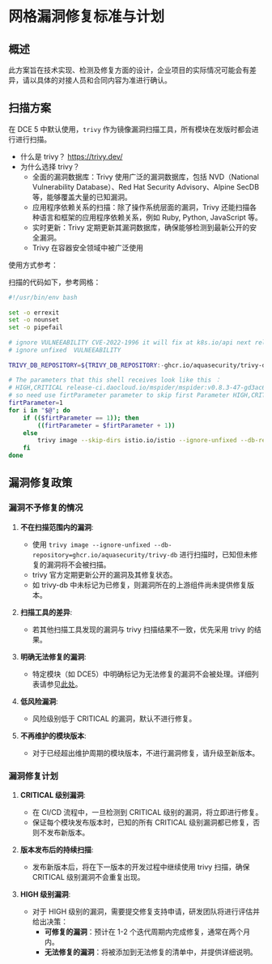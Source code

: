 # 网格漏洞修复标准与计划

## 概述

此方案旨在技术实现、检测及修复方面的设计，企业项目的实际情况可能会有差异，请以具体的对接人员和合同内容为准进行确认。

## 扫描方案

在 DCE 5 中默认使用，`trivy` 作为镜像漏洞扫描工具，所有模块在发版时都会进行进行扫描。

- 什么是 trivy？ <https://trivy.dev/>
- 为什么选择 trivy？
  - 全面的漏洞数据库：Trivy 使用广泛的漏洞数据库，包括 NVD（National Vulnerability Database）、Red Hat Security Advisory、Alpine SecDB 等，能够覆盖大量的已知漏洞。
  - 应用程序依赖关系的扫描：除了操作系统层面的漏洞，Trivy 还能扫描各种语言和框架的应用程序依赖关系，例如 Ruby, Python, JavaScript 等。
  - 实时更新：Trivy 定期更新其漏洞数据库，确保能够检测到最新公开的安全漏洞。
  - Trivy 在容器安全领域中被广泛使用

使用方式参考：

扫描的代码如下，参考网格：

```bash
#!/usr/bin/env bash
 
set -o errexit
set -o nounset
set -o pipefail
 
# ignore VULNEEABILITY CVE-2022-1996 it will fix at k8s.io/api next release
# ignore unfixed  VULNEEABILITY
 
TRIVY_DB_REPOSITORY=${TRIVY_DB_REPOSITORY:-ghcr.io/aquasecurity/trivy-db}
 
# The parameters that this shell receives look like this ：
# HIGH,CRITICAL release-ci.daocloud.io/mspider/mspider:v0.8.3-47-gd3ac6536  release-ci.daocloud.io/mspider/mspider-api-server:v0.8.3-47-gd3ac6536
# so need use firtParameter parameter to skip first Parameter HIGH,CRITICAL than trivy images
firtParameter=1
for i in "$@"; do
    if (($firtParameter == 1)); then
        ((firtParameter = $firtParameter + 1))
    else
        trivy image --skip-dirs istio.io/istio --ignore-unfixed --db-repository=${TRIVY_DB_REPOSITORY} --exit-code 1 --severity $1 $i
    fi
done
```

## 漏洞修复政策

### 漏洞不予修复的情况

1. **不在扫描范围内的漏洞**:
   - 使用 `trivy image --ignore-unfixed --db-repository=ghcr.io/aquasecurity/trivy-db` 进行扫描时，已知但未修复的漏洞将不会被扫描。
   - trivy 官方定期更新公开的漏洞及其修复状态。
   - 如 trivy-db 中未标记为已修复，则漏洞所在的上游组件尚未提供修复版本。

2. **扫描工具的差异**:
   - 若其他扫描工具发现的漏洞与 trivy 扫描结果不一致，优先采用 trivy 的结果。

3. **明确无法修复的漏洞**:
   - 特定模块（如 DCE5）中明确标记为无法修复的漏洞不会被处理。详细列表请参见[此处](https://gitlab.daocloud.cn/ndx/engineering/infrastructure/dce5-installer/-/blob/main/hack/lib/security-ignore.list)。

4. **低风险漏洞**:
   - 风险级别低于 CRITICAL 的漏洞，默认不进行修复。

5. **不再维护的模块版本**:
   - 对于已经超出维护周期的模块版本，不进行漏洞修复，请升级至新版本。

### 漏洞修复计划

1. **CRITICAL 级别漏洞**:
   - 在 CI/CD 流程中，一旦检测到 CRITICAL 级别的漏洞，将立即进行修复。
   - 保证每个模块发布版本时，已知的所有 CRITICAL 级别漏洞都已修复，否则不发布新版本。

2. **版本发布后的持续扫描**:
   - 发布新版本后，将在下一版本的开发过程中继续使用 trivy 扫描，确保 CRITICAL 级别漏洞不会重复出现。

3. **HIGH 级别漏洞**:
   - 对于 HIGH 级别的漏洞，需要提交修复支持申请，研发团队将进行评估并给出决策：
     - **可修复的漏洞**：预计在 1-2 个迭代周期内完成修复，通常在两个月内。
     - **无法修复的漏洞**：将被添加到无法修复的清单中，并提供详细说明。
